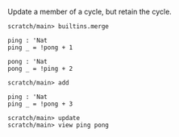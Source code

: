 Update a member of a cycle, but retain the cycle.

```ucm:hide
scratch/main> builtins.merge
```

```unison
ping : 'Nat
ping _ = !pong + 1

pong : 'Nat
pong _ = !ping + 2
```

```ucm
scratch/main> add
```

```unison
ping : 'Nat
ping _ = !pong + 3
```

```ucm
scratch/main> update
scratch/main> view ping pong
```
